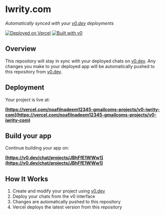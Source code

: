 # Iwrity.com

*Automatically synced with your [v0.dev](https://v0.dev) deployments*

[![Deployed on Vercel](https://img.shields.io/badge/Deployed%20on-Vercel-black?style=for-the-badge&logo=vercel)](https://vercel.com/noafilnadeem12345-gmailcoms-projects/v0-iwrity-com)
[![Built with v0](https://img.shields.io/badge/Built%20with-v0.dev-black?style=for-the-badge)](https://v0.dev/chat/projects/JBhFfE1WWw1)

## Overview

This repository will stay in sync with your deployed chats on [v0.dev](https://v0.dev).
Any changes you make to your deployed app will be automatically pushed to this repository from [v0.dev](https://v0.dev).

## Deployment

Your project is live at:

**[https://vercel.com/noafilnadeem12345-gmailcoms-projects/v0-iwrity-com](https://vercel.com/noafilnadeem12345-gmailcoms-projects/v0-iwrity-com)**

## Build your app

Continue building your app on:

**[https://v0.dev/chat/projects/JBhFfE1WWw1](https://v0.dev/chat/projects/JBhFfE1WWw1)**

## How It Works

1. Create and modify your project using [v0.dev](https://v0.dev)
2. Deploy your chats from the v0 interface
3. Changes are automatically pushed to this repository
4. Vercel deploys the latest version from this repository